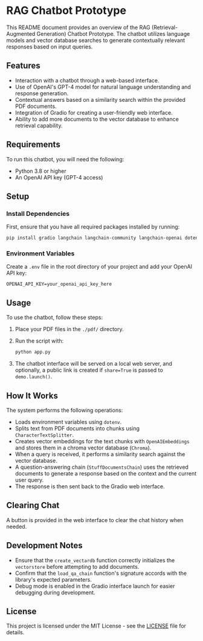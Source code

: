 # RAG Chatbot Prototype

This README document provides an overview of the RAG (Retrieval-Augmented Generation) Chatbot Prototype. The chatbot utilizes language models and vector database searches to generate contextually relevant responses based on input queries.

## Features

- Interaction with a chatbot through a web-based interface.
- Use of OpenAI's GPT-4 model for natural language understanding and response generation.
- Contextual answers based on a similarity search within the provided PDF documents.
- Integration of Gradio for creating a user-friendly web interface.
- Ability to add more documents to the vector database to enhance retrieval capability.

## Requirements

To run this chatbot, you will need the following:

- Python 3.8 or higher
- An OpenAI API key (GPT-4 access)

## Setup

### Install Dependencies

First, ensure that you have all required packages installed by running:

```bash
pip install gradio langchain langchain-community langchain-openai dotenv
```

### Environment Variables

Create a `.env` file in the root directory of your project and add your OpenAI API key:

```plaintext
OPENAI_API_KEY=your_openai_api_key_here
```

## Usage

To use the chatbot, follow these steps:

1. Place your PDF files in the `./pdf/` directory.
2. Run the script with:

   ```bash
   python app.py
   ```

3. The chatbot interface will be served on a local web server, and optionally, a public link is created if `share=True` is passed to `demo.launch()`.

## How It Works

The system performs the following operations:

- Loads environment variables using `dotenv`.
- Splits text from PDF documents into chunks using `CharacterTextSplitter`.
- Creates vector embeddings for the text chunks with `OpenAIEmbeddings` and stores them in a chroma vector database (`Chroma`).
- When a query is received, it performs a similarity search against the vector database.
- A question-answering chain (`StuffDocumentsChain`) uses the retrieved documents to generate a response based on the context and the current user query.
- The response is then sent back to the Gradio web interface.

## Clearing Chat

A button is provided in the web interface to clear the chat history when needed.

## Development Notes

- Ensure that the `create_vectardb` function correctly initializes the `vectorstore` before attempting to add documents.
- Confirm that the `load_qa_chain` function's signature accords with the library's expected parameters.
- Debug mode is enabled in the Gradio interface launch for easier debugging during development.

## License

This project is licensed under the MIT License - see the [LICENSE](LICENSE) file for details.
